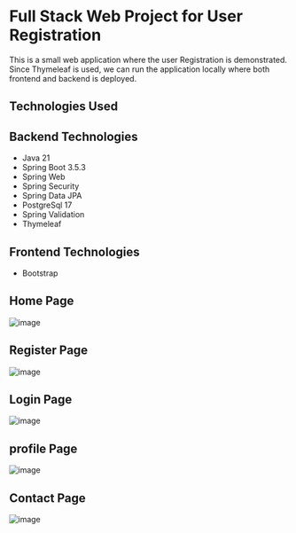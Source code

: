 
# Full Stack Web Project for User Registration

This is a small web application where the user Registration is demonstrated. Since Thymeleaf is used, we can run the application locally where both frontend and backend is deployed.


## Technologies Used




## Backend Technologies

- Java 21
- Spring Boot 3.5.3
- Spring Web
- Spring Security
- Spring Data JPA
- PostgreSql 17
- Spring Validation
- Thymeleaf

## Frontend Technologies

- Bootstrap

## Home Page

![image](https://github.com/user-attachments/assets/fc29d06c-eadd-48a5-b988-1fb8f8e36ef9)

## Register Page

![image](https://github.com/user-attachments/assets/9ef011bc-6063-48cd-9c95-dee5ccbd2a97)

## Login Page

![image](https://github.com/user-attachments/assets/a4f9ab5c-d847-4eb0-8a73-5aafe7917a0d)

## profile Page

![image](https://github.com/user-attachments/assets/46e98ecd-89e8-4b86-b1c1-c8eb2e408c68)

## Contact Page

![image](https://github.com/user-attachments/assets/39e74ffe-ef55-4d39-a5ac-cdc62cd27ad4)



